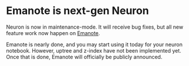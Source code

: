 # Emanote is next-gen Neuron

Neuron is now in maintenance-mode. It will receive bug fixes, but all new feature work now happen on [Emanote](https://github.com/srid/emanote).

Emanote is nearly done, and you may start using it today for your neuron notebook. However, uptree and z-index have not been implemented yet. Once that is done, Emanote will officially be publicly announced.